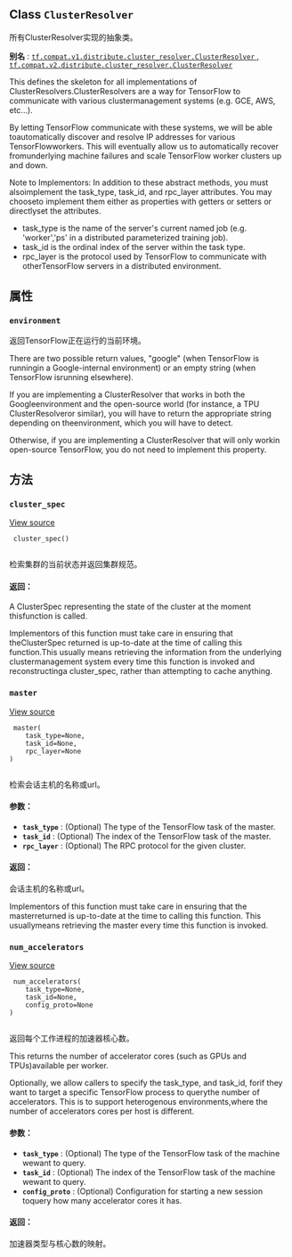 

## Class  `ClusterResolver` 
所有ClusterResolver实现的抽象类。

**别名** : [ `tf.compat.v1.distribute.cluster_resolver.ClusterResolver` ](/api_docs/python/tf/distribute/cluster_resolver/ClusterResolver), [ `tf.compat.v2.distribute.cluster_resolver.ClusterResolver` ](/api_docs/python/tf/distribute/cluster_resolver/ClusterResolver)

This defines the skeleton for all implementations of ClusterResolvers.ClusterResolvers are a way for TensorFlow to communicate with various clustermanagement systems (e.g. GCE, AWS, etc...).

By letting TensorFlow communicate with these systems, we will be able toautomatically discover and resolve IP addresses for various TensorFlowworkers. This will eventually allow us to automatically recover fromunderlying machine failures and scale TensorFlow worker clusters up and down.

Note to Implementors: In addition to these abstract methods, you must alsoimplement the task_type, task_id, and rpc_layer attributes. You may chooseto implement them either as properties with getters or setters or directlyset the attributes.

- task_type is the name of the server's current named job (e.g. 'worker','ps' in a distributed parameterized training job).
- task_id is the ordinal index of the server within the task type.
- rpc_layer is the protocol used by TensorFlow to communicate with otherTensorFlow servers in a distributed environment.


## 属性


###  `environment` 
返回TensorFlow正在运行的当前环境。

There are two possible return values, "google" (when TensorFlow is runningin a Google-internal environment) or an empty string (when TensorFlow isrunning elsewhere).

If you are implementing a ClusterResolver that works in both the Googleenvironment and the open-source world (for instance, a TPU ClusterResolveror similar), you will have to return the appropriate string depending on theenvironment, which you will have to detect.

Otherwise, if you are implementing a ClusterResolver that will only workin open-source TensorFlow, you do not need to implement this property.

## 方法


###  `cluster_spec` 
[View source](https://github.com/tensorflow/tensorflow/blob/r2.0/tensorflow/python/distribute/cluster_resolver/cluster_resolver.py#L91-L105)

```
 cluster_spec()
 
```

检索集群的当前状态并返回集群规范。

#### 返回：
A ClusterSpec representing the state of the cluster at the moment thisfunction is called.

Implementors of this function must take care in ensuring that theClusterSpec returned is up-to-date at the time of calling this function.This usually means retrieving the information from the underlying clustermanagement system every time this function is invoked and reconstructinga cluster_spec, rather than attempting to cache anything.

###  `master` 
[View source](https://github.com/tensorflow/tensorflow/blob/r2.0/tensorflow/python/distribute/cluster_resolver/cluster_resolver.py#L107-L123)

```
 master(
    task_type=None,
    task_id=None,
    rpc_layer=None
)
 
```

检索会话主机的名称或url。

#### 参数：
- **`task_type`** : (Optional) The type of the TensorFlow task of the master.
- **`task_id`** : (Optional) The index of the TensorFlow task of the master.
- **`rpc_layer`** : (Optional) The RPC protocol for the given cluster.


#### 返回：
会话主机的名称或url。

Implementors of this function must take care in ensuring that the masterreturned is up-to-date at the time to calling this function. This usuallymeans retrieving the master every time this function is invoked.

###  `num_accelerators` 
[View source](https://github.com/tensorflow/tensorflow/blob/r2.0/tensorflow/python/distribute/cluster_resolver/cluster_resolver.py#L125-L160)

```
 num_accelerators(
    task_type=None,
    task_id=None,
    config_proto=None
)
 
```

返回每个工作进程的加速器核心数。

This returns the number of accelerator cores (such as GPUs and TPUs)available per worker.

Optionally, we allow callers to specify the task_type, and task_id, forif they want to target a specific TensorFlow process to querythe number of accelerators. This is to support heterogenous environments,where the number of accelerators cores per host is different.

#### 参数：
- **`task_type`** : (Optional) The type of the TensorFlow task of the machine wewant to query.
- **`task_id`** : (Optional) The index of the TensorFlow task of the machine wewant to query.
- **`config_proto`** : (Optional) Configuration for starting a new session toquery how many accelerator cores it has.


#### 返回：
加速器类型与核心数的映射。

